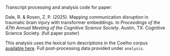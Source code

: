 Transcript processing and analysis code for paper:

Dale, R. & Rosen, Z. P. (2025). Mapping communication disruption in traumatic brain injury with transformer embeddings. In *Proceedings of the 47th Annual Meeting of the Cognitive Science Society*. Austin, TX: Cognitive Science Society. (full paper poster)

This analysis uses the lexical turn descriptions in the Coelho corpus [available here](https://tbi.talkbank.org/access/English/Coelho.html). Full post-processing data provided under `analysis`.